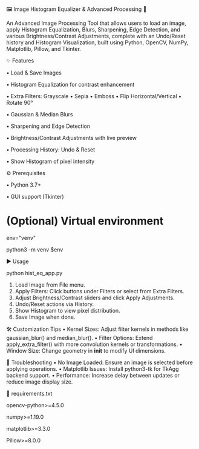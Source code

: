 🖼️ Image Histogram Equalizer & Advanced Processing 🔧

An Advanced Image Processing Tool that allows users to load an image, apply Histogram Equalization, Blurs, Sharpening, Edge Detection, and various Brightness/Contrast Adjustments, complete with an Undo/Reset history and Histogram Visualization, built using Python, OpenCV, NumPy, Matplotlib, Pillow, and Tkinter.
 
✨ Features

•	Load & Save Images

•	Histogram Equalization for contrast enhancement

•	Extra Filters: Grayscale • Sepia • Emboss • Flip Horizontal/Vertical • Rotate 90°

•	Gaussian & Median Blurs

•	Sharpening and Edge Detection

•	Brightness/Contrast Adjustments with live preview

•	Processing History: Undo & Reset

•	Show Histogram of pixel intensity
 
 
⚙️ Prerequisites

•	Python 3.7+

•	GUI support (Tkinter)
 

# (Optional) Virtual environment

env="venv"

python3 -m venv $env


▶️ Usage

python hist_eq_app.py

1.	Load Image from File menu.
2.	Apply Filters: Click buttons under Filters or select from Extra Filters.
3.	Adjust Brightness/Contrast sliders and click Apply Adjustments.
4.	Undo/Reset actions via History.
5.	Show Histogram to view pixel distribution.
6.	Save Image when done.
 

 
🛠️ Customization Tips
•	Kernel Sizes: Adjust filter kernels in methods like gaussian_blur() and median_blur().
•	Filter Options: Extend apply_extra_filter() with more convolution kernels or transformations.
•	Window Size: Change geometry in __init__ to modify UI dimensions.
 
🐛 Troubleshooting
•	No Image Loaded: Ensure an image is selected before applying operations.
•	Matplotlib Issues: Install python3-tk for TkAgg backend support.
•	Performance: Increase delay between updates or reduce image display size.
 
 
📝 requirements.txt

opencv-python>=4.5.0

numpy>=1.19.0

matplotlib>=3.3.0

Pillow>=8.0.0

